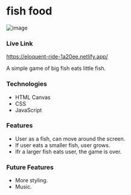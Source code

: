 # fish food

![image](./images/fish1) 

### Live Link
https://eloquent-ride-1a20ee.netlify.app/

A simple game of big fish eats little fish.

### Technologies
- HTML Canvas
- CSS
- JavaScript

### Features
- User as a fish, can move around the screen.
- If user eats a smaller fish, user grows.
- Ifr a larger fish eats user, the game is over.

### Future Features
- More styling.
- Music.
